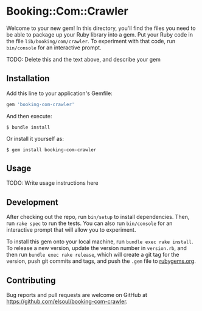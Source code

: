 # Booking::Com::Crawler

Welcome to your new gem! In this directory, you'll find the files you need to be able to package up your Ruby library into a gem. Put your Ruby code in the file `lib/booking/com/crawler`. To experiment with that code, run `bin/console` for an interactive prompt.

TODO: Delete this and the text above, and describe your gem

## Installation

Add this line to your application's Gemfile:

```ruby
gem 'booking-com-crawler'
```

And then execute:

    $ bundle install

Or install it yourself as:

    $ gem install booking-com-crawler

## Usage

TODO: Write usage instructions here

## Development

After checking out the repo, run `bin/setup` to install dependencies. Then, run `rake spec` to run the tests. You can also run `bin/console` for an interactive prompt that will allow you to experiment.

To install this gem onto your local machine, run `bundle exec rake install`. To release a new version, update the version number in `version.rb`, and then run `bundle exec rake release`, which will create a git tag for the version, push git commits and tags, and push the `.gem` file to [rubygems.org](https://rubygems.org).

## Contributing

Bug reports and pull requests are welcome on GitHub at https://github.com/elsoul/booking-com-crawler.

